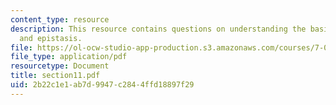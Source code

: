 ```yaml
---
content_type: resource
description: This resource contains questions on understanding the basis, complementation
  and epistasis.
file: https://ol-ocw-studio-app-production.s3.amazonaws.com/courses/7-014-introductory-biology-spring-2005/2b22c1e1ab7d9947c2844ffd18897f29_section11.pdf
file_type: application/pdf
resourcetype: Document
title: section11.pdf
uid: 2b22c1e1-ab7d-9947-c284-4ffd18897f29
---
```

